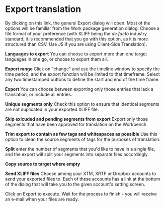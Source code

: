 # Export translation

By clicking on this link, the general Export dialog will open. Most of the options will be familiar from the Work package generation dialog.  Choose a file format of your preference (with XLIFF being the _de facto_ industry standard, it is recommended that you go with this option, as it is more structured than CSV. Use JS if you are using Client-Side Translation).

**Languages to export** You can choose to export more than one target languages in one go, or choose to export them all.

**Export range** Click on "change" and use the timeline window to specify the time period, and the export function will be limited to that timeframe. Select any two timestamped buttons to define the start and end of the time frame.

**Export** You can choose between exporting only those entries that lack a translation, or include all entries.

**Unique segments only** Check this option to ensure that identical segments are not duplicated in your exported XLIFF file.

**Skip exlcuded and pending segments from export** Export only those segments that have been approved for translation on the Workbench.

**Trim export to contain as few tags and whitespaces as possible** Use this option to clean the source segments of tags for the purposes of translation.

**Split** enter the number of segments that you'd like to have in a single file, and the export will split your segments into separate files accordingly.

**Copy source to target where empty**

**Send XLIFF files** Choose among your XTM, XRTF or Dropbox accounts to send your exported files to. Each of these accounts has a link at the bottom of the dialog that will take you to the given account's setting screen.

Click on Export to execute. Wait for the process to finish - you will receive an e-mail when your files are ready.
